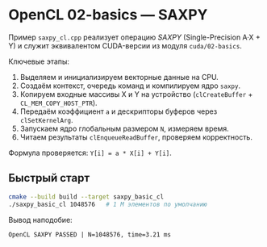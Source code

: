 # OpenCL 02-basics — SAXPY

Пример `saxpy_cl.cpp` реализует операцию *SAXPY* (Single-Precision A·X + Y) и
служит эквивалентом CUDA-версии из модуля `cuda/02-basics`.

Ключевые этапы:
1. Выделяем и инициализируем векторные данные на CPU.
2. Создаём контекст, очередь команд и компилируем ядро `saxpy`.
3. Копируем входные массивы X и Y на устройство (`clCreateBuffer` + `CL_MEM_COPY_HOST_PTR`).
4. Передаём коэффициент `a` и дескрипторы буферов через `clSetKernelArg`.
5. Запускаем ядро глобальным размером `N`, измеряем время.
6. Читаем результаты `clEnqueueReadBuffer`, проверяем корректность.

Формула проверяется: `Y[i] = a * X[i] + Y[i]`.

## Быстрый старт
```bash
cmake --build build --target saxpy_basic_cl
./saxpy_basic_cl 1048576   # 1 M элементов по умолчанию
```
Вывод наподобие:
```
OpenCL SAXPY PASSED | N=1048576, time=3.21 ms
``` 
